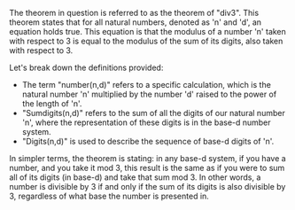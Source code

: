 The theorem in question is referred to as the theorem of "div3". This theorem states that for all natural numbers, denoted as 'n' and 'd', an equation holds true. This equation is that the modulus of a number 'n' taken with respect to 3 is equal to the modulus of the sum of its digits, also taken with respect to 3.

Let's break down the definitions provided:

- The term "number(n,d)" refers to a specific calculation, which is the natural number 'n' multiplied by the number 'd' raised to the power of the length of 'n'.
- "Sumdigits(n,d)" refers to the sum of all the digits of our natural number 'n', where the representation of these digits is in the base-d number system. 
- "Digits(n,d)" is used to describe the sequence of base-d digits of 'n'.

In simpler terms, the theorem is stating: in any base-d system, if you have a number, and you take it mod 3, this result is the same as if you were to sum all of its digits (in base-d) and take that sum mod 3. In other words, a number is divisible by 3 if and only if the sum of its digits is also divisible by 3, regardless of what base the number is presented in.